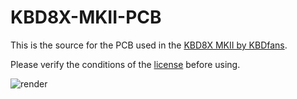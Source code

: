 # KBD8X-MKII-PCB
This is the source for the PCB used in the [KBD8X MKII by KBDfans](https://kbdfans.com/collections/kbd8x-mkii/products/coming-soon-kbd8x-mkii-custom-mechanical-keyboard-kit).  

Please verify the conditions of the [license](https://github.com/ai03-2725/KBD8X-MKII-PCB/blob/master/LICENSE) before using.

![render](https://raw.githubusercontent.com/ai03-2725/KBD8X-MKII-PCB/master/8x-pcbrender.jpg)